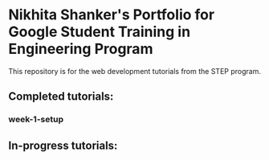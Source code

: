 # Nikhita Shanker's Portfolio for Google Student Training in Engineering Program
This repository is for the web development tutorials from the STEP program.

## Completed tutorials:
### week-1-setup
## In-progress tutorials:

